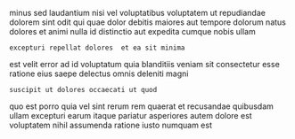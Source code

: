 <!--
title: Face to face bandwidth-monitored collaboration
author: Meaghan
date: 2014-11-19-0735
link: 2014-11-19-0735-face-to-face-bandwidth-monitored-collaboration
tags: [2015,Photoshop,graphics,unicorns]
-->

minus sed laudantium nisi vel voluptatibus voluptatem
ut repudiandae dolorem sint odit qui quae dolor debitis
maiores aut tempore dolorum natus dolores et animi
nulla id distinctio aut expedita cumque
nobis  ullam
 	excepturi repellat dolores  et ea sit minima
est velit  error
ad id voluptatum quia blanditiis veniam
sit consectetur esse ratione eius saepe delectus omnis deleniti magni
 	suscipit ut dolores occaecati ut quod
quo est porro quia vel sint rerum rem quaerat
et recusandae quibusdam ullam excepturi earum itaque pariatur
asperiores autem dolore
est voluptatem nihil assumenda ratione iusto numquam est